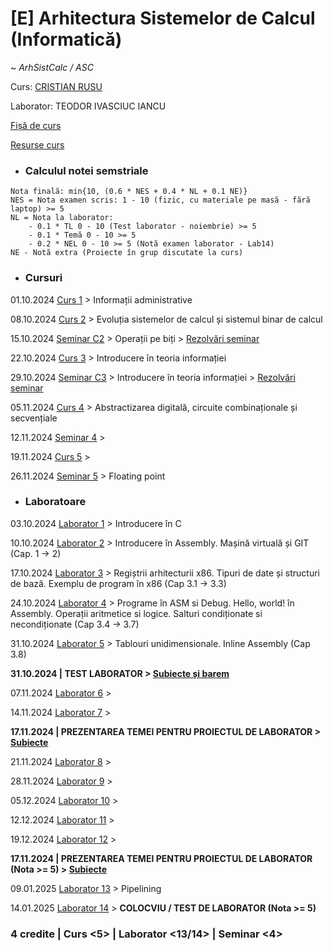 

# [E] Arhitectura Sistemelor de Calcul (Informatică)
~ *ArhSistCalc / ASC*

Curs: [CRISTIAN RUSU](mailto:cristian.rusu@fmi.unibuc.ro)

Laborator: TEODOR IVASCIUC IANCU

[Fișă de curs](https://cursuri.fmi.unibuc.ro/api/uploads/0a837b11-f157-4b1b-9b66-e742fb5d4ced.pdf)

[Resurse curs](https://cs.unibuc.ro/~crusu/asc/)

* ### Calculul notei semstriale

```
Nota finală: min{10, (0.6 * NES + 0.4 * NL + 0.1 NE)}
NES = Nota examen scris: 1 - 10 (fizic, cu materiale pe masă - fără laptop) >= 5
NL = Nota la laborator:
    - 0.1 * TL 0 - 10 (Test laborator - noiembrie) >= 5
    - 0.1 * Temă 0 - 10 >= 5
    - 0.2 * NEL 0 - 10 >= 5 (Notă examen laborator - Lab14)
NE - Notă extra (Proiecte în grup discutate la curs)
```


* ### Cursuri

01.10.2024 [Curs 1](https://drive.google.com/file/d/1JN7B1p4hp4U5BtxB9W20ZBQu00DfKNek/view) > Informații administrative

08.10.2024 [Curs 2](https://drive.google.com/file/d/10m-SnsqiFnQc3BX17uME3sgC9ASY2BUM/view) > Evoluția sistemelor de calcul și sistemul binar de calcul

15.10.2024 [Seminar C2](https://drive.google.com/file/d/1vLNEtKqk0QMaUiGDmfjQ0HxP9lDIiESI/view) > Operații pe biți > [Rezolvări seminar](https://drive.google.com/file/d/10h5KJuhwnp_Ggsf2pppzkGSFhBJ8sgTv/view?usp=drive_link)

22.10.2024 [Curs 3](https://drive.google.com/file/d/18VF_JUoHBfDIshZRx-B_TDdJ2OWBbuRC/view) > Introducere în teoria informației

29.10.2024 [Seminar C3](https://drive.google.com/file/d/1BZzTmnnuhlov9Evajdxrwc3P24kEgPMP/view) > Introducere în teoria informației > [Rezolvări seminar](https://drive.google.com/file/d/1IfQyHyDQ97kaOeJXQKIlYVWXsoVZll6R/view)

05.11.2024 [Curs 4](https://drive.google.com/file/d/1GphkGD4HbcTPq9VZ2VCTEkiGo7mT0Ign/view?usp=drive_link) > Abstractizarea digitală, circuite combinaționale și secvențiale

12.11.2024 [Seminar 4]() >

19.11.2024 [Curs 5]() >

26.11.2024 [Seminar 5]() > Floating point


* ### Laboratoare

03.10.2024 [Laborator 1](../Arhitectura%20Sistemelor%20de%20Calcul/Laboratoare/Laboratorul%20I/) > Introducere în C

10.10.2024 [Laborator 2](../Arhitectura%20Sistemelor%20de%20Calcul/Laboratoare/Laboratorul%20II%20-%20V/) > Introducere în Assembly. Mașină virtuală și GIT (Cap. 1 -> 2)

17.10.2024 [Laborator 3](../Arhitectura%20Sistemelor%20de%20Calcul/Laboratoare/Laboratorul%20II%20-%20V/) > Regiștrii arhitecturii x86. Tipuri de date și structuri de bază. Exemplu de program în x86 (Cap 3.1 -> 3.3)

24.10.2024 [Laborator 4](../Arhitectura%20Sistemelor%20de%20Calcul/Laboratoare/Laboratorul%20II%20-%20V/) > Programe în ASM si Debug. Hello, world! în Assembly. Operații aritmetice si logice. Salturi condiționate si necondiționate (Cap 3.4 -> 3.7)

31.10.2024 [Laborator 5](../Arhitectura%20Sistemelor%20de%20Calcul/Laboratoare/Laboratorul%20II%20-%20V/) > Tablouri unidimensionale. Inline Assembly (Cap 3.8)

**31.10.2024 | TEST LABORATOR > [Subiecte și barem](https://drive.google.com/file/d/1TDFnZe8cdy2Ky_BLvz2Ru8ibCIld2u7X/view?usp=drive_link)**

07.11.2024 [Laborator 6]() >

14.11.2024 [Laborator 7]() >

**17.11.2024 | PREZENTAREA TEMEI PENTRU PROIECTUL DE LABORATOR > [Subiecte](/Semestrul%20I/Arhitectura%20Sistemelor%20de%20Calcul/Proiecte/Proiect%20obligatoriu/)**

21.11.2024 [Laborator 8]() >

28.11.2024 [Laborator 9]() > 

05.12.2024 [Laborator 10]() >

12.12.2024 [Laborator 11]() >

19.12.2024 [Laborator 12]() >

**17.11.2024 | PREZENTAREA TEMEI PENTRU PROIECTUL DE LABORATOR (Nota >= 5) > [Subiecte](/Semestrul%20I/Arhitectura%20Sistemelor%20de%20Calcul/Proiecte/Proiect%20obligatoriu/)**

09.01.2025 [Laborator 13]() > Pipelining

14.01.2025 [Laborator 14]() > **COLOCVIU / TEST DE LABORATOR (Nota >= 5)**

### **4 credite | Curs <5> | Laborator <13/14> | Seminar <4>**
